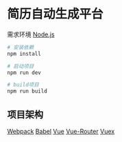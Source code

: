 # 简历自动生成平台

需求环境
[Node.js](https://nodejs.org/zh-cn/)

``` bash
# 安装依赖
npm install

# 启动项目
npm run dev

# build项目
npm run build
```

## 项目架构
[Webpack](http://webpack.github.io/)
[Babel](https://babeljs.io/)
[Vue](http://cn.vuejs.org/guide/)
[Vue-Router](http://router.vuejs.org/zh-cn/installation.html)
[Vuex](http://vuex.vuejs.org/zh-cn/index.html)
